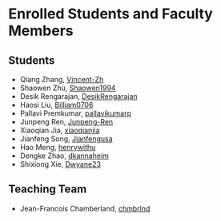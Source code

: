 # Enrolled Students and Faculty Members


## Students
* Qiang Zhang, [Vincent-Zh](https://github.com/Vincent-Zh)
* Shaowen Zhu, [Shaowen1994](https://github.com/Shawoen1994)
* Desik Rengarajan, [DesikRengarajan](https://github.com/DesikRengarajan)
* Haosi Liu, [Billiam0706](https://github.com/Billiam0706)
* Pallavi Premkumar, [pallavikumarp](https://github.com/Pallavikumarp)
* Junpeng Ren, [Junpeng-Ren]( https://github.com/Junpeng-Ren)
* Xiaoqian Jia, [xiaoqianjia](https://github.com/xiaoqianjia)
* Jianfeng Song, [Jianfengusa](https://github.com/Jianfengusa)
* Hao Meng, [henrywithu](https://github.com/henrywithu)
* Dengke Zhao, [dkannaheim](https://github.com/dkannaheim)
* Shixiong Xie, [Dwyane23](https://github.com/Dwyane23)

## Teaching Team

* Jean-Francois Chamberland, [chmbrlnd](https://github.com/chmbrlnd)
